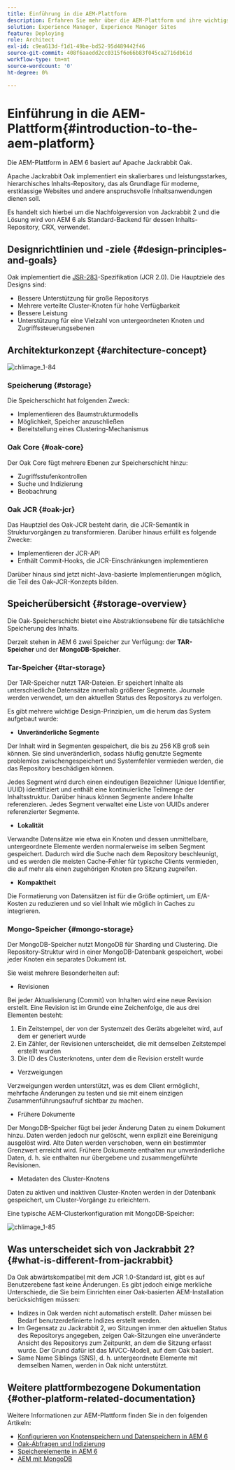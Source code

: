 ```yaml
---
title: Einführung in die AEM-Plattform
description: Erfahren Sie mehr über die AEM-Plattform und ihre wichtigsten Komponenten, einschließlich der Installation und Bereitstellung von Adobe Experience Manager 6.5 LTS und der zugehörigen Architektur sowie der Cloud-Implementierung mit Adobe Managed Services.
solution: Experience Manager, Experience Manager Sites
feature: Deploying
role: Architect
exl-id: c9ea613d-f1d1-49be-bd52-95d489442f46
source-git-commit: 408f6aaedd2cc0315f6e66b83f045ca2716db61d
workflow-type: tm+mt
source-wordcount: '0'
ht-degree: 0%

---
```


# Einführung in die AEM-Plattform{#introduction-to-the-aem-platform}

Die AEM-Plattform in AEM 6 basiert auf Apache Jackrabbit Oak.

Apache Jackrabbit Oak implementiert ein skalierbares und leistungsstarkes, hierarchisches Inhalts-Repository, das als Grundlage für moderne, erstklassige Websites und andere anspruchsvolle Inhaltsanwendungen dienen soll.

Es handelt sich hierbei um die Nachfolgeversion von Jackrabbit 2 und die Lösung wird von AEM 6 als Standard-Backend für dessen Inhalts-Repository, CRX, verwendet.

## Designrichtlinien und -ziele {#design-principles-and-goals}

Oak implementiert die [JSR-283](https://jcp.org/en/jsr/detail?id=283)-Spezifikation (JCR 2.0). Die Hauptziele des Designs sind:

* Bessere Unterstützung für große Repositorys
* Mehrere verteilte Cluster-Knoten für hohe Verfügbarkeit
* Bessere Leistung
* Unterstützung für eine Vielzahl von untergeordneten Knoten und Zugriffssteuerungsebenen

## Architekturkonzept {#architecture-concept}

![chlimage_1-84](assets/chlimage_1-84.png)

### Speicherung {#storage}

Die Speicherschicht hat folgenden Zweck:

* Implementieren des Baumstrukturmodells
* Möglichkeit, Speicher anzuschließen
* Bereitstellung eines Clustering-Mechanismus

### Oak Core {#oak-core}

Der Oak Core fügt mehrere Ebenen zur Speicherschicht hinzu:

* Zugriffsstufenkontrollen
* Suche und Indizierung
* Beobachrung

### Oak JCR {#oak-jcr}

Das Hauptziel des Oak-JCR besteht darin, die JCR-Semantik in Strukturvorgängen zu transformieren. Darüber hinaus erfüllt es folgende Zwecke:

* Implementieren der JCR-API
* Enthält Commit-Hooks, die JCR-Einschränkungen implementieren

Darüber hinaus sind jetzt nicht-Java-basierte Implementierungen möglich, die Teil des Oak-JCR-Konzepts bilden.

## Speicherübersicht {#storage-overview}

Die Oak-Speicherschicht bietet eine Abstraktionsebene für die tatsächliche Speicherung des Inhalts.

Derzeit stehen in AEM 6 zwei Speicher zur Verfügung: der **TAR-Speicher** und der **MongoDB-Speicher**.

### Tar-Speicher {#tar-storage}

Der TAR-Speicher nutzt TAR-Dateien. Er speichert Inhalte als unterschiedliche Datensätze innerhalb größerer Segmente. Journale werden verwendet, um den aktuellen Status des Repositorys zu verfolgen.

Es gibt mehrere wichtige Design-Prinzipien, um die herum das System aufgebaut wurde:

* **Unveränderliche Segmente**

Der Inhalt wird in Segmenten gespeichert, die bis zu 256 KB groß sein können. Sie sind unveränderlich, sodass häufig genutzte Segmente problemlos zwischengespeichert und Systemfehler vermieden werden, die das Repository beschädigen können.

Jedes Segment wird durch einen eindeutigen Bezeichner (Unique Identifier, UUID) identifiziert und enthält eine kontinuierliche Teilmenge der Inhaltsstruktur. Darüber hinaus können Segmente andere Inhalte referenzieren. Jedes Segment verwaltet eine Liste von UUIDs anderer referenzierter Segmente.

* **Lokalität**

Verwandte Datensätze wie etwa ein Knoten und dessen unmittelbare, untergeordnete Elemente werden normalerweise im selben Segment gespeichert. Dadurch wird die Suche nach dem Repository beschleunigt, und es werden die meisten Cache-Fehler für typische Clients vermieden, die auf mehr als einen zugehörigen Knoten pro Sitzung zugreifen.

* **Kompaktheit**

Die Formatierung von Datensätzen ist für die Größe optimiert, um E/A-Kosten zu reduzieren und so viel Inhalt wie möglich in Caches zu integrieren.

### Mongo-Speicher {#mongo-storage}

Der MongoDB-Speicher nutzt MongoDB für Sharding und Clustering. Die Repository-Struktur wird in einer MongoDB-Datenbank gespeichert, wobei jeder Knoten ein separates Dokument ist.

Sie weist mehrere Besonderheiten auf:

* Revisionen

Bei jeder Aktualisierung (Commit) von Inhalten wird eine neue Revision erstellt. Eine Revision ist im Grunde eine Zeichenfolge, die aus drei Elementen besteht:

1. Ein Zeitstempel, der von der Systemzeit des Geräts abgeleitet wird, auf dem er generiert wurde
1. Ein Zähler, der Revisionen unterscheidet, die mit demselben Zeitstempel erstellt wurden
1. Die ID des Clusterknotens, unter dem die Revision erstellt wurde

* Verzweigungen

Verzweigungen werden unterstützt, was es dem Client ermöglicht, mehrfache Änderungen zu testen und sie mit einem einzigen Zusammenführungsaufruf sichtbar zu machen.

* Frühere Dokumente

Der MongoDB-Speicher fügt bei jeder Änderung Daten zu einem Dokument hinzu. Daten werden jedoch nur gelöscht, wenn explizit eine Bereinigung ausgelöst wird. Alte Daten werden verschoben, wenn ein bestimmter Grenzwert erreicht wird. Frühere Dokumente enthalten nur unveränderliche Daten, d. h. sie enthalten nur übergebene und zusammengeführte Revisionen.

* Metadaten des Cluster-Knotens

Daten zu aktiven und inaktiven Cluster-Knoten werden in der Datenbank gespeichert, um Cluster-Vorgänge zu erleichtern.

Eine typische AEM-Clusterkonfiguration mit MongoDB-Speicher:

![chlimage_1-85](assets/chlimage_1-85.png)

## Was unterscheidet sich von Jackrabbit 2? {#what-is-different-from-jackrabbit}

Da Oak abwärtskompatibel mit dem JCR 1.0-Standard ist, gibt es auf Benutzerebene fast keine Änderungen. Es gibt jedoch einige merkliche Unterschiede, die Sie beim Einrichten einer Oak-basierten AEM-Installation berücksichtigen müssen:

* Indizes in Oak werden nicht automatisch erstellt. Daher müssen bei Bedarf benutzerdefinierte Indizes erstellt werden.
* Im Gegensatz zu Jackrabbit 2, wo Sitzungen immer den aktuellen Status des Repositorys angegeben, zeigen Oak-Sitzungen eine unveränderte Ansicht des Repositorys zum Zeitpunkt, an dem die Sitzung erfasst wurde. Der Grund dafür ist das MVCC-Modell, auf dem Oak basiert.
* Same Name Siblings (SNS), d. h. untergeordnete Elemente mit demselben Namen, werden in Oak nicht unterstützt.

## Weitere plattformbezogene Dokumentation {#other-platform-related-documentation}

Weitere Informationen zur AEM-Plattform finden Sie in den folgenden Artikeln:

* [Konfigurieren von Knotenspeichern und Datenspeichern in AEM 6](/help/sites-deploying/data-store-config.md)
* [Oak-Abfragen und Indizierung](/help/sites-deploying/queries-and-indexing.md)
* [Speicherelemente in AEM 6](/help/sites-deploying/storage-elements-in-aem-6.md)
* [AEM mit MongoDB](/help/sites-deploying/aem-with-mongodb.md)
